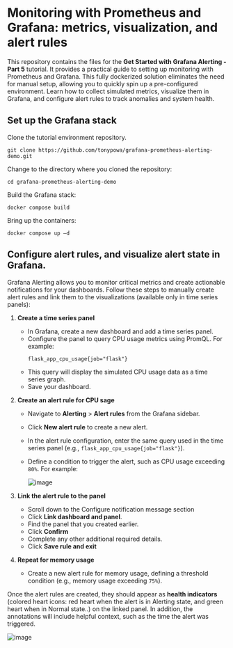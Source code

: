 # Monitoring with Prometheus and Grafana: metrics, visualization, and alert rules

This repository contains the files for the **Get Started with Grafana Alerting - Part 5** tutorial. It provides a practical guide to setting up monitoring with Prometheus and Grafana. This fully dockerized solution eliminates the need for manual setup, allowing you to quickly spin up a pre-configured environment. Learn how to collect simulated metrics, visualize them in Grafana, and configure alert rules to track anomalies and system health.

## Set up the Grafana stack

Clone the tutorial environment repository.
```
git clone https://github.com/tonypowa/grafana-prometheus-alerting-demo.git
```

Change to the directory where you cloned the repository:
```
cd grafana-prometheus-alerting-demo
```

Build the Grafana stack:
```
docker compose build
```

Bring up the containers:

```
docker compose up –d
```

## Configure alert rules, and visualize alert state in Grafana.

Grafana Alerting allows you to monitor critical metrics and create actionable notifications for your dashboards. Follow these steps to manually create alert rules and link them to the visualizations (available only in time series panels):

1. **Create a time series panel**  
   - In Grafana, create a new dashboard and add a time series panel.
   - Configure the panel to query CPU usage metrics using PromQL. For example:
     ```promql
     flask_app_cpu_usage{job="flask"}
     ```
   - This query will display the simulated CPU usage data as a time series graph.
   - Save your dashboard.

2. **Create an alert rule for CPU sage**  
   - Navigate to **Alerting** > **Alert rules** from the Grafana sidebar.
   - Click **New alert rule** to create a new alert.
   - In the alert rule configuration, enter the same query used in the time series panel (e.g., `flask_app_cpu_usage{job="flask"}`).
   - Define a condition to trigger the alert, such as CPU usage exceeding `80%`. For example:

     ![image](https://github.com/user-attachments/assets/5ef6bad8-bf09-469b-9fb9-8e877d7fc2b3)

3. **Link the alert rule to the panel**  
   - Scroll down to the Configure notification message section
   - Click **Link dashboard and panel**.
   - Find the panel that you created earlier.
   - Click **Confirm**
   - Complete any other additional required details.
   - Click **Save rule and exit**

4. **Repeat for memory usage**  
   
   - Create a new alert rule for memory usage, defining a threshold condition (e.g., memory usage exceeding `75%`).

Once the alert rules are created, they should appear as **health indicators** (colored heart icons: red heart when the alert is in Alerting state, and green heart when in Normal state..) on the linked panel.
In addition, the annotations will include helpful context, such as the time the alert was triggered.

![image](https://github.com/user-attachments/assets/b1de32ea-b960-4601-a2f5-35a67f3bec7a)


